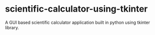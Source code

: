 # scientific-calculator-using-tkinter

A GUI based scientific calculator application built in python using tkinter library.
